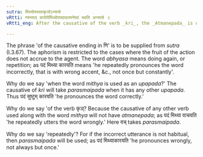 ```yaml
---
sutra: मिथ्योपपदात्कृञोऽभ्यासे
vRtti: ण्यन्तात् करोतेर्मिथ्योपपदादात्मनेपदं भवति अभ्यासे ॥
vRtti_eng: After the causative of the verb _kri_, the _Atmanepada_ is used, when it has the word _mithya_, incorrect, as an _upapada_ or dependent word, and is employed in the sense of 'repeated wrong utterance' even when the fruit of the action does not accrue to the agent.

---
```

The phrase 'of the causative ending in णि' is to be supplied from _sutra_ (I.3.67). The aphorism is restricted to the cases where the fruit of the action does not accrue to the agent. The word _abhyasa_ means doing again, or repetition; as पदं मिथ्या कारयति means 'he repeatedly pronounces the word incorrectly, that is with wrong accent, &c., not once but constantly'.

Why do we say 'when the word _mithya_ is used as an _upapada_?' The causative of _kri_ will take _parasmaipada_ when it has any other _upapada_. Thus पदं सुष्टुम् कारयति 'he pronounces the word correctly.'

Why do we say 'of the verb कृञ्? Because the causative of any other verb used along with the word _mithya_ will not have _atmanepada_; as पदं मिथ्या वाचयति 'he repeatedly utters the word wrongly.' Here वच् takes _parasmaipada_.

Why do we say 'repeatedly'? For if the incorrect utterance is not habitual, then _parasmaipada_ will be used; as पदं मिथ्याकारयति 'he pronounces wrongly, not always but once.'